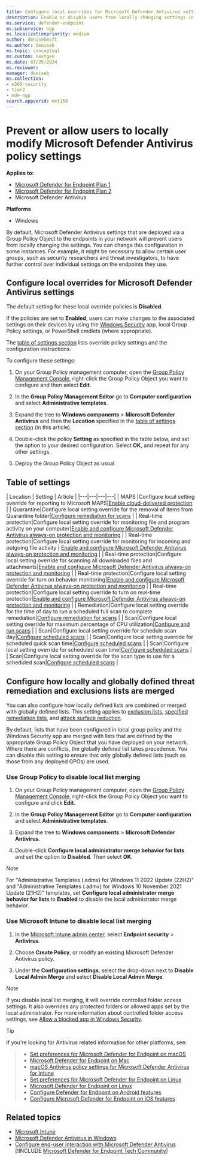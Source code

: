 ```yaml
---
title: Configure local overrides for Microsoft Defender Antivirus settings
description: Enable or disable users from locally changing settings in Microsoft Defender Antivirus.
ms.service: defender-endpoint
ms.subservice: ngp
ms.localizationpriority: medium
author: denisebmsft
ms.author: deniseb
ms.topic: conceptual
ms.custom: nextgen
ms.date: 07/25/2024
ms.reviewer: 
manager: deniseb
ms.collection: 
- m365-security
- tier2
- mde-ngp
search.appverid: met150
---
```


# Prevent or allow users to locally modify Microsoft Defender Antivirus policy settings

**Applies to:**

- [Microsoft Defender for Endpoint Plan 1](microsoft-defender-endpoint.md)
- [Microsoft Defender for Endpoint Plan 2](microsoft-defender-endpoint.md)
- Microsoft Defender Antivirus

**Platforms**
- Windows

By default, Microsoft Defender Antivirus settings that are deployed via a Group Policy Object to the endpoints in your network will prevent users from locally changing the settings. You can change this configuration in some instances. For example, it might be necessary to allow certain user groups, such as security researchers and threat investigators, to have further control over individual settings on the endpoints they use.

## Configure local overrides for Microsoft Defender Antivirus settings

The default setting for these local override policies is **Disabled**.

If the policies are set to **Enabled**, users can make changes to the associated settings on their devices by using the [Windows Security](microsoft-defender-security-center-antivirus.md) app, local Group Policy settings, or PowerShell cmdlets (where appropriate).

The [table of settings section](#table-of-settings) lists override policy settings and the configuration instructions.

To configure these settings:

1. On your Group Policy management computer, open the [Group Policy Management Console](/previous-versions/windows/it-pro/windows-server-2008-R2-and-2008/cc731212(v=ws.11)), right-click the Group Policy Object you want to configure and then select **Edit**.

2. In the **Group Policy Management Editor** go to **Computer configuration** and select **Administrative templates**.

3. Expand the tree to **Windows components** > **Microsoft Defender Antivirus** and then the **Location** specified in the [table of settings section](#table-of-settings) (in this article).

4. Double-click the policy **Setting** as specified in the table below, and set the option to your desired configuration. Select **OK**, and repeat for any other settings.

5. Deploy the Group Policy Object as usual.

## Table of settings

| Location | Setting | Article |
|---|---|---|---|
| MAPS |Configure local setting override for reporting to Microsoft MAPS|[Enable cloud-delivered protection](enable-cloud-protection-microsoft-defender-antivirus.md) |
| Quarantine|Configure local setting override for the removal of items from Quarantine folder|[Configure remediation for scans](configure-remediation-microsoft-defender-antivirus.md) |
| Real-time protection|Configure local setting override for monitoring file and program activity on your computer|[Enable and configure Microsoft Defender Antivirus always-on protection and monitoring](configure-real-time-protection-microsoft-defender-antivirus.md) |
| Real-time protection|Configure local setting override for monitoring for incoming and outgoing file activity | [Enable and configure Microsoft Defender Antivirus always-on protection and monitoring](configure-real-time-protection-microsoft-defender-antivirus.md) |
| Real-time protection|Configure local setting override for scanning all downloaded files and attachments|[Enable and configure Microsoft Defender Antivirus always-on protection and monitoring](configure-real-time-protection-microsoft-defender-antivirus.md) |
| Real-time protection|Configure local setting override for turn on behavior monitoring|[Enable and configure Microsoft Defender Antivirus always-on protection and monitoring](configure-real-time-protection-microsoft-defender-antivirus.md) |
| Real-time protection|Configure local setting override to turn on real-time protection|[Enable and configure Microsoft Defender Antivirus always-on protection and monitoring](configure-real-time-protection-microsoft-defender-antivirus.md) |
| Remediation|Configure local setting override for the time of day to run a scheduled full scan to complete remediation|[Configure remediation for scans](configure-remediation-microsoft-defender-antivirus.md) |
| Scan|Configure local setting override for maximum percentage of CPU utilization|[Configure and run scans](run-scan-microsoft-defender-antivirus.md) |
| Scan|Configure local setting override for schedule scan day|[Configure scheduled scans](schedule-antivirus-scans.md) |
| Scan|Configure local setting override for scheduled quick scan time|[Configure scheduled scans](schedule-antivirus-scans.md) |
| Scan|Configure local setting override for scheduled scan time|[Configure scheduled scans](schedule-antivirus-scans.md) |
| Scan|Configure local setting override for the scan type to use for a scheduled scan|[Configure scheduled scans](schedule-antivirus-scans.md) |

<a id="merge-lists"></a>

## Configure how locally and globally defined threat remediation and exclusions lists are merged

You can also configure how locally defined lists are combined or merged with globally defined lists. This setting applies to [exclusion lists](configure-exclusions-microsoft-defender-antivirus.md), [specified remediation lists](configure-remediation-microsoft-defender-antivirus.md), and [attack surface reduction](/windows/security/threat-protection/microsoft-defender-atp/attack-surface-reduction).

By default, lists that have been configured in local group policy and the Windows Security app are merged with lists that are defined by the appropriate Group Policy Object that you have deployed on your network. Where there are conflicts, the globally defined list takes precedence. You can disable this setting to ensure that only globally defined lists (such as those from any deployed GPOs) are used.

### Use Group Policy to disable local list merging

1. On your Group Policy management computer, open the [Group Policy Management Console](/previous-versions/windows/it-pro/windows-server-2008-R2-and-2008/cc731212(v=ws.11)), right-click the Group Policy Object you want to configure and click **Edit**.

2. In the **Group Policy Management Editor** go to **Computer configuration** and select **Administrative templates**.

3. Expand the tree to **Windows components** > **Microsoft Defender Antivirus**.

4. Double-click **Configure local administrator merge behavior for lists** and set the option to **Disabled**. Then select **OK**.

> [!NOTE]
> For "Administrative Templates (.admx) for Windows 11 2022 Update (22H2)" and "Administrative Templates (.admx) for Windows 10 November 2021 Update (21H2)" templates, set **Configure local administrator merge behavior for lists** to **Enabled** to disable the local administrator merge behavior.

### Use Microsoft Intune to disable local list merging

1. In the [Microsoft Intune admin center](https://intune.microsoft.com), select **Endpoint security** > **Antivirus**.

2. Choose **Create Policy**, or modify an existing Microsoft Defender Antivirus policy.

3. Under the **Configuration settings**, select the drop-down next to **Disable Local Admin Merge** and select **Disable Local Admin Merge**.

> [!NOTE]
> If you disable local list merging, it will override controlled folder access settings. It also overrides any protected folders or allowed apps set by the local administrator. For more information about controlled folder access settings, see [Allow a blocked app in Windows Security](https://support.microsoft.com/help/4046851/windows-10-allow-blocked-app-windows-security).

> [!TIP]
> If you're looking for Antivirus related information for other platforms, see:

> - [Set preferences for Microsoft Defender for Endpoint on macOS](mac-preferences.md)
> - [Microsoft Defender for Endpoint on Mac](microsoft-defender-endpoint-mac.md)
> - [macOS Antivirus policy settings for Microsoft Defender Antivirus for Intune](/mem/intune/protect/antivirus-microsoft-defender-settings-macos)
> - [Set preferences for Microsoft Defender for Endpoint on Linux](linux-preferences.md)
> - [Microsoft Defender for Endpoint on Linux](microsoft-defender-endpoint-linux.md)
> - [Configure Defender for Endpoint on Android features](android-configure.md)
> - [Configure Microsoft Defender for Endpoint on iOS features](ios-configure-features.md)

## Related topics

- [Microsoft Intune](/mem/intune/protect/advanced-threat-protection-configure)
- [Microsoft Defender Antivirus in Windows](microsoft-defender-antivirus-windows.md)
- [Configure end-user interaction with Microsoft Defender Antivirus](configure-local-policy-overrides-microsoft-defender-antivirus.md)
[!INCLUDE [Microsoft Defender for Endpoint Tech Community](../includes/defender-mde-techcommunity.md)]
